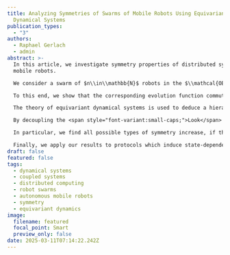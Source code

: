 ```yaml
---
title: Analyzing Symmetries of Swarms of Mobile Robots Using Equivariant
  Dynamical Systems
publication_types:
  - "3"
authors:
  - Raphael Gerlach
  - admin
abstract: >-
  In this article, we investigate symmetry properties of distributed systems of
  mobile robots.

  We consider a swarm of $n\\in\\mathbb{N}$ robots in the $\\mathcal{OBLOT}$ model and analyze their collective $\\mathcal{F}$<span style="font-variant:small-caps;">sync</span> dynamics using equivariant dynamical systems theory.

  To this end, we show that the corresponding evolution function commutes with rotational and reflective transformations of $\\mathbb{R}^2$. These form a group that is isomorphic to $\\mathbf{O}(2) \\times S\_n$, the product group of the orthogonal group and the permutation on $n$ elements.

  The theory of equivariant dynamical systems is used to deduce a hierarchy along which symmetries of a robot swarm can potentially increase following an arbitrary protocol.

  By decoupling the <span style="font-variant:small-caps;">Look</span> phase from the <span style="font-variant:small-caps;">Compute</span> and <span style="font-variant:small-caps;">Move</span> phases in the mathematical description of an <span style="font-variant:small-caps;">LCM</span> cycle, this hierarchy can be characterized in terms of automorphisms of connectivity graphs. 

  In particular, we find all possible types of symmetry increase, if the decoupled <span style="font-variant:small-caps;">Compute</span> and <span style="font-variant:small-caps;">Move</span> phase is invertible. 

  Finally, we apply our results to protocols which induce state-dependent linear dynamics, where the reduced system consisting of only the <span style="font-variant:small-caps;">Compute</span> and <span style="font-variant:small-caps;">Move</span> phase is linear.
draft: false
featured: false
tags:
  - dynamical systems
  - coupled systems
  - distributed computing
  - robot swarms
  - autonomous mobile robots
  - symmetry
  - equivariant dynamics
image:
  filename: featured
  focal_point: Smart
  preview_only: false
date: 2025-03-11T07:14:22.242Z
---
```

